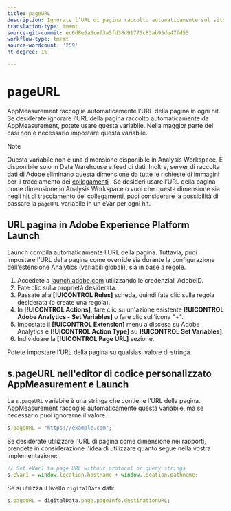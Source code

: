 ```yaml
---
title: pageURL
description: Ignorate l’URL di pagina raccolto automaticamente sul sito.
translation-type: tm+mt
source-git-commit: ec6d8e6a3cef3a5fd38d91775c83ab95de47fd55
workflow-type: tm+mt
source-wordcount: '259'
ht-degree: 1%

---
```



# pageURL

AppMeasurement raccoglie automaticamente l’URL della pagina in ogni hit. Se desiderate ignorare l’URL della pagina raccolto automaticamente da AppMeasurement, potete usare questa variabile. Nella maggior parte dei casi non è necessario impostare questa variabile.

>[!NOTE]
>
>Questa variabile non è una dimensione disponibile in  Analysis Workspace. È disponibile solo in Data Warehouse e feed di dati. Inoltre,  server di raccolta dati di Adobe eliminano questa dimensione da tutte le richieste di immagini per il tracciamento dei [collegamenti](/help/implement/vars/functions/tl-method.md) . Se desideri usare l’URL della pagina come dimensione in  Analysis Workspace o vuoi che questa dimensione sia negli hit di tracciamento dei collegamenti, puoi considerare la possibilità di passare la `pageURL` variabile in un eVar [](evar.md) per ogni hit.

## URL pagina in  Adobe Experience Platform Launch

Launch compila automaticamente l’URL della pagina. Tuttavia, puoi impostare l’URL della pagina come override sia durante la configurazione dell’estensione Analytics (variabili globali), sia in base a regole.

1. Accedete a [launch.adobe.com](https://launch.adobe.com) utilizzando le credenziali AdobeID.
2. Fate clic sulla proprietà desiderata.
3. Passate alla **[!UICONTROL Rules]** scheda, quindi fate clic sulla regola desiderata (o create una regola).
4. In **[!UICONTROL Actions]**, fare clic su un&#39;azione esistente **[!UICONTROL Adobe Analytics - Set Variables]** o fare clic sull&#39;icona &quot;+&quot;.
5. Impostate il **[!UICONTROL Extension]** menu a discesa su  Adobe Analytics e **[!UICONTROL Action Type]** su **[!UICONTROL Set Variables]**.
6. Individuare la **[!UICONTROL Page URL]** sezione.

Potete impostare l’URL della pagina su qualsiasi valore di stringa.

## s.pageURL nell&#39;editor di codice personalizzato AppMeasurement e Launch

La `s.pageURL` variabile è una stringa che contiene l’URL della pagina. AppMeasurement raccoglie automaticamente questa variabile, ma se necessario puoi ignorarne il valore.

```js
s.pageURL = "https://example.com";
```

Se desiderate utilizzare l&#39;URL di pagina come dimensione nei rapporti, prendete in considerazione l&#39;idea di utilizzare quanto segue nella vostra implementazione:

```js
// Set eVar1 to page URL without protocol or query strings
s.eVar1 = window.location.hostname + window.location.pathname;
```

Se si utilizza il livello `digitalData` [](../../prepare/data-layer.md)dati:

```js
s.pageURL = digitalData.page.pageInfo.destinationURL;
```
